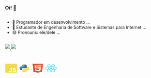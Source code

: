 ### Oi! 👋

##

- 🔭 Programador em desenvolvimento ...
- 🌱 Estudante de Engenharia de Software e Sistemas para Internet ...
- 😄 Pronouns: ele/dele ...

##
<div>
  <a href="https://github.com/RonaldoFidelis/github-readme-stats">
  <img width="48%" src="https://github-readme-stats.vercel.app/api?username=RonaldoFidelis&theme=algolia&show_icons=true&count_private=true"/>
  <img width="45.4%" src="https://github-readme-stats.vercel.app/api/top-langs/?username=RonaldoFidelis&langs_count=8&theme=algolia"/> 
<div/>
  
##
  
<div style="display: inline_block"><br>
  <img align="center" alt="Ronaldo-Js" height="30" width="40" src="https://raw.githubusercontent.com/devicons/devicon/master/icons/javascript/javascript-plain.svg">
  <img align="center" alt="Ronaldo-Python" height="30" width="40" src="https://raw.githubusercontent.com/devicons/devicon/master/icons/python/python-original.svg">
  <img align="center" alt="Ronaldo-HTML" height="30" width="40" src="https://raw.githubusercontent.com/devicons/devicon/master/icons/html5/html5-original.svg">
  <img align="center" alt="Ronaldo-React" height="30" width="40" src="https://raw.githubusercontent.com/devicons/devicon/master/icons/react/react-original.svg">
</div>
